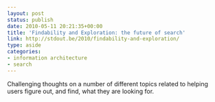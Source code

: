 ```yaml
---
layout: post
status: publish
date: 2010-05-11 20:21:35+00:00
title: 'Findability and Exploration: the future of search'
link: http://stdout.be/2010/findability-and-exploration/
type: aside
categories:
- information architecture
- search
---
```


Challenging thoughts on a number of different topics related to helping users figure out, and find, what they are looking for.
